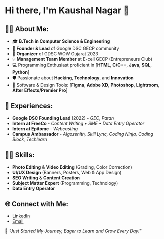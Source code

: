# Hi there, I'm Kaushal Nagar 👋

## 👨‍💻 About Me:

- 🎓 **B.Tech in Computer Science & Engineering**
- 🚀 **Founder & Lead** of Google DSC GECP community
- 🌟 **Organizer** of GDSC WOW Gujarat 2023
- 💡 **Management Team Member** at E-cell GECP (Entrepreneurs Club)
- 💻 Programming Enthusiast proficient in [**HTML**, **C/C++**, **Java**, **SQL**, **Python**]
- 🛡️ Passionate about **Hacking**, **Technology**, and **Innovation**
- 📱 Software & Design Tools: [**Figma**, **Adobe XD**, **Photoshop**, **Lightroom**, **After Effects/Premier Pro**]

## 💼 Experiences:

- **Google DSC Founding Lead** (2022) - *GEC, Patan*
- **Intern at FreeCo** - *Content Writing • SME • Data Entry Operator*
- **Intern at Epitome** - *Webcasting*
- **Campus Ambassador** - *Algozenith, Skill Lync, Coding Ninja, Coding Block, Techlearn*

## 🧑‍🎨 Skills:

- **Photo Editing** & **Video Editing** (Grading, Color Correction)
- **UI/UX Design** (Banners, Posters, Web & App Design)
- **SEO Writing** & **Content Creation**
- **Subject Matter Expert** (Programming, Technology)
- **Data Entry Operator**

## 🌐 Connect with Me:

- [LinkedIn](https://www.linkedin.com/in/kaushal-nagar997/)
- [Email](mailto:kaushalnagar997@gmail.com)

<!-- ## 🚀 Projects & Contributions:

- **Project 1** - Brief description
- **Project 2** - Brief description -->

🌟 *"Just Started My Journey, Eager to Learn and Grow Every Day!"*
